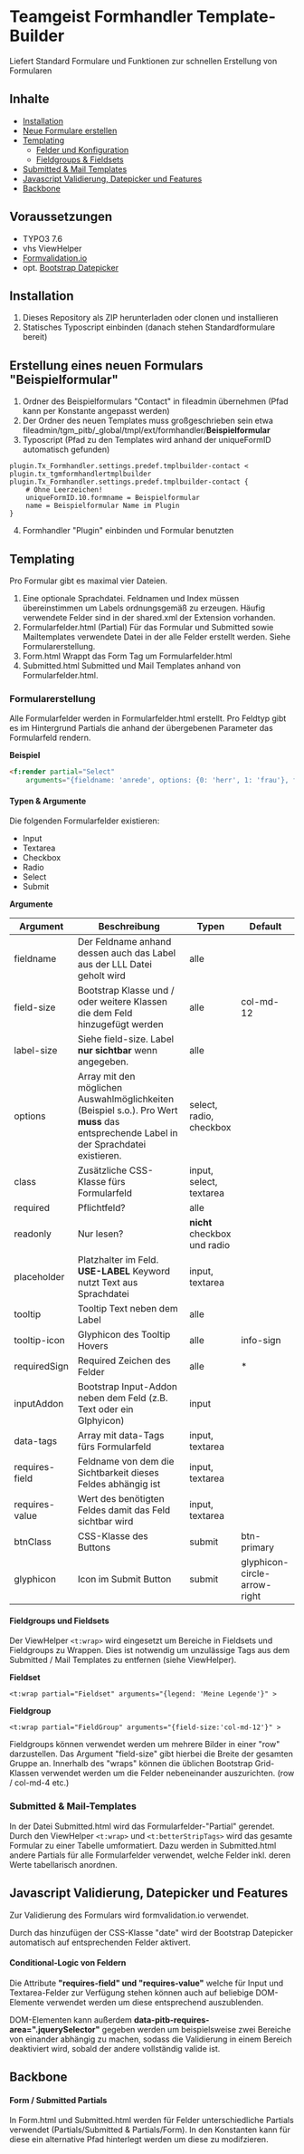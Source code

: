 # Teamgeist Formhandler Template-Builder

Liefert Standard Formulare und Funktionen zur schnellen Erstellung von Formularen

## Inhalte

* [Installation](#install)
* [Neue Formulare erstellen](#getstartet)
* [Templating](#templating)
  * [Felder und Konfiguration](#fieldsettings)
  * [Fieldgroups & Fieldsets](#groups)
* [Submitted & Mail Templates](#submitted)
* [Javascript Validierung, Datepicker und Features](#javascript)
* [Backbone](#backbone)


## Voraussetzungen

* TYPO3 7.6
* vhs ViewHelper
* [Formvalidation.io](http://formvalidation.io/)
* opt. [Bootstrap Datepicker](https://bootstrap-datepicker.readthedocs.io/)

## <a id="install"></a> Installation

1. Dieses Repository als ZIP herunterladen oder clonen und installieren
2. Statisches Typoscript einbinden (danach stehen Standardformulare bereit)

## <a id="getstartet"></a> Erstellung eines neuen Formulars "Beispielformular"

1. Ordner des Beispielformulars "Contact" in fileadmin übernehmen (Pfad kann per Konstante angepasst werden)
2. Der Ordner des neuen Templates muss großgeschrieben sein etwa fileadmin/tgm_pitb/_global/tmpl/ext/formhandler/**Beispielformular**
3. Typoscript (Pfad zu den Templates wird anhand der uniqueFormID automatisch gefunden)

```typoscript
plugin.Tx_Formhandler.settings.predef.tmplbuilder-contact < plugin.tx_tgmformhandlertmplbuilder
plugin.Tx_Formhandler.settings.predef.tmplbuilder-contact {
	# Ohne Leerzeichen!
	uniqueFormID.10.formname = Beispielformular
	name = Beispielformular Name im Plugin
}
```

4. Formhandler "Plugin" einbinden und Formular benutzten

## <a id="templating"></a> Templating

Pro Formular gibt es maximal vier Dateien.

1. Eine optionale Sprachdatei.
   Feldnamen und Index müssen übereinstimmen um Labels ordnungsgemäß zu erzeugen.
   Häufig verwendete Felder sind in der shared.xml der Extension vorhanden.
2. Formularfelder.html (Partial)
   Für das Formular und Submitted sowie Mailtemplates verwendete Datei in der alle Felder erstellt werden. Siehe Formularerstellung.
3. Form.html
   Wrappt das Form Tag um Formularfelder.html
4. Submitted.html
   Submitted und Mail Templates anhand von Formularfelder.html.

### Formularerstellung

Alle Formularfelder werden in Formularfelder.html erstellt. Pro Feldtyp gibt es im Hintergrund Partials die anhand der übergebenen
Parameter das Formularfeld rendern.

**Beispiel**
```html
<f:render partial="Select"
    arguments="{fieldname: 'anrede', options: {0: 'herr', 1: 'frau'}, field-size: 'col-md-6', label-size: 'col-md-6', required: 1, prepend: ' '}" />
```

#### <a id="fieldsettings"></a> Typen & Argumente

Die folgenden Formularfelder existieren:

* Input
* Textarea
* Checkbox
* Radio
* Select
* Submit

**Argumente**

| Argument | Beschreibung | Typen | Default
---|---|---|---
fieldname | Der Feldname anhand dessen auch das Label aus der LLL Datei geholt wird | alle
field-size | Bootstrap Klasse und / oder weitere Klassen die dem Feld hinzugefügt werden | alle | col-md-12
label-size | Siehe field-size. Label **nur sichtbar** wenn angegeben. | alle |
options | Array mit den möglichen Auswahlmöglichkeiten (Beispiel s.o.). Pro Wert **muss** das entsprechende Label in der Sprachdatei existieren. | select, radio, checkbox
class | Zusätzliche CSS-Klasse fürs Formularfeld | input, select, textarea
required | Pflichtfeld? | alle
readonly | Nur lesen? | **nicht** checkbox und radio
placeholder | Platzhalter im Feld. **USE-LABEL** Keyword nutzt Text aus Sprachdatei | input, textarea
tooltip | Tooltip Text neben dem Label | alle
tooltip-icon | Glyphicon des Tooltip Hovers | alle | info-sign
requiredSign | Required Zeichen des Felder | alle | *
inputAddon | Bootstrap Input-Addon neben dem Feld (z.B. Text oder ein Glphyicon) | input
data-tags | Array mit data-Tags fürs Formularfeld | input, textarea
requires-field | Feldname von dem die Sichtbarkeit dieses Feldes abhängig ist | input, textarea
requires-value | Wert des benötigten Feldes damit das Feld sichtbar wird | input, textarea
btnClass | CSS-Klasse des Buttons | submit | btn-primary
glyphicon | Icon im Submit Button | submit | glyphicon-circle-arrow-right

#### <a id="groups"></a> Fieldgroups und Fieldsets

Der ViewHelper `<t:wrap>` wird eingesetzt um Bereiche in Fieldsets und Fieldgroups zu Wrappen.
Dies ist notwendig um unzulässige Tags aus dem Submitted / Mail Templates zu entfernen (siehe ViewHelper).

**Fieldset**

`<t:wrap partial="Fieldset" arguments="{legend: 'Meine Legende'}" >`

**Fieldgroup**

`<t:wrap partial="FieldGroup" arguments="{field-size:'col-md-12'}" >`

Fieldgroups können verwendet werden um mehrere Bilder in einer "row" darzustellen. Das Argument "field-size"
gibt hierbei die Breite der gesamten Gruppe an. Innerhalb des "wraps" können die üblichen Bootstrap Grid-Klassen verwendet
werden um die Felder nebeneinander auszurichten. (row / col-md-4 etc.)


### <a id="submitted"></a>Submitted & Mail-Templates

In der Datei Submitted.html wird das Formularfelder-"Partial" gerendet. Durch den ViewHelper `<t:wrap>` und
`<t:betterStripTags>` wird das gesamte Formular zu einer Tabelle umformatiert. Dazu werden in Submitted.html andere Partials für
alle Formularfelder verwendet, welche Felder inkl. deren Werte tabellarisch anordnen.

## Javascript Validierung, Datepicker und Features

Zur Validierung des Formulars wird formvalidation.io verwendet.

Durch das hinzufügen der CSS-Klasse "date" wird der Bootstrap Datepicker automatisch auf entsprechenden Felder aktivert.

#### <a id="javascript"></a>Conditional-Logic von Feldern

Die Attribute **"requires-field" und "requires-value"** welche für Input und Textarea-Felder zur Verfügung stehen können auch auf beliebige DOM-Elemente verwendet werden um diese entsprechend auszublenden.

DOM-Elementen kann außerdem **data-pitb-requires-area=".jquerySelector"** gegeben werden um beispielsweise
zwei Bereiche von einander abhängig zu machen, sodass die Validierung in einem Bereich deaktiviert wird, sobald der
andere vollständig valide ist.

## <a id="backbone"></a>Backbone

#### Form / Submitted Partials
In Form.html und Submitted.html werden für Felder unterschiedliche Partials verwendet (Partials/Submitted & Partials/Form).
In den Konstanten kann für diese ein alternative Pfad hinterlegt werden um diese zu modifzieren.
